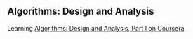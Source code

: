 Algorithms: Design and Analysis
--------
Learning [Algorithms: Design and Analysis, Part I on Coursera](https://www.coursera.org/course/crypto).
